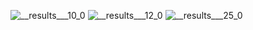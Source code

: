 ![__results___10_0](https://github.com/dsvrc/Fire-Detection/assets/101639707/f5ae5f01-ac6f-4882-842d-ae5884e4afce)
![__results___12_0](https://github.com/dsvrc/Fire-Detection/assets/101639707/d5fa6e16-1e07-4262-9916-336ac2c687e6)
![__results___25_0](https://github.com/dsvrc/Fire-Detection/assets/101639707/b96b5e32-d5d5-454a-9e1c-15d206e784ee)

